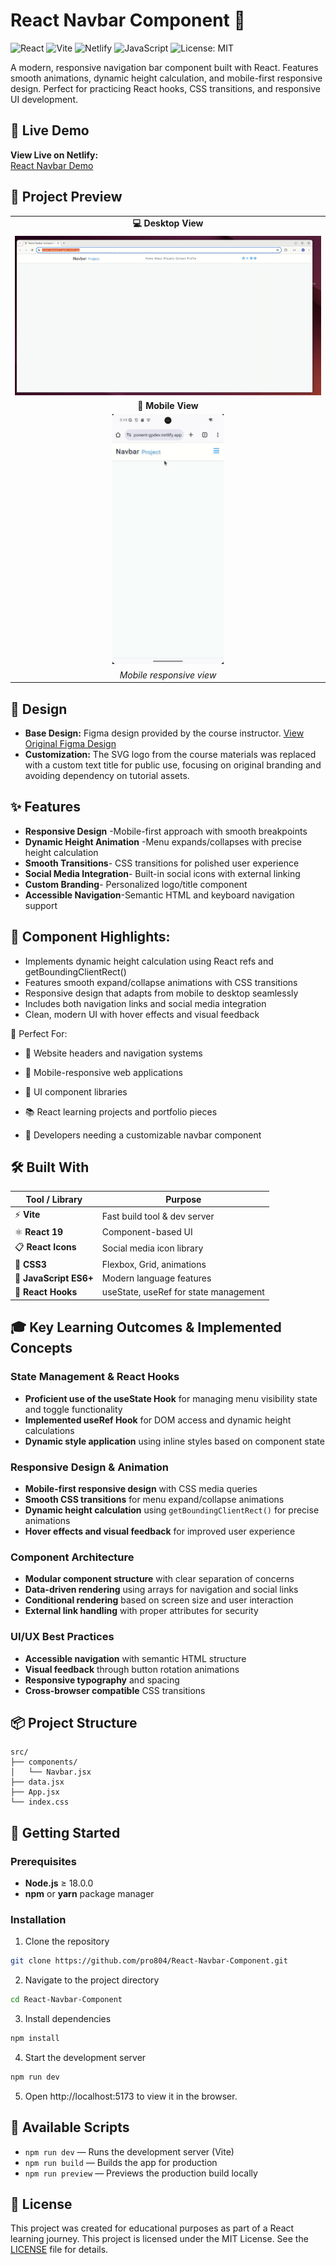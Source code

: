 # React Navbar Component 🧭

![React](https://img.shields.io/badge/React-19-blue?logo=react)
![Vite](https://img.shields.io/badge/Vite-Bundler-purple?logo=vite)
![Netlify](https://img.shields.io/badge/Deployed%20on-Netlify-green?logo=netlify)
![JavaScript](https://img.shields.io/badge/JavaScript-ES6+-yellow?logo=javascript)
![License: MIT](https://img.shields.io/badge/License-MIT-blue.svg)

A modern, responsive navigation bar component built with React. Features smooth animations, dynamic height calculation, and mobile-first responsive design. Perfect for practicing React hooks, CSS transitions, and responsive UI development.

## 🚀 Live Demo

**View Live on Netlify:**  
[React Navbar Demo ](https://navbar-component-gpdev.netlify.app/)

## 📸 Project Preview

<table align="center">
  <tr>
    <td align="center"><strong>💻 Desktop View</strong></td>
  </tr>
  <tr>
    <td align="center"><img src="./src/assets/demo/Web.gif" width="100%" alt="Desktop View showing Navbar"/></td>
  </tr>
  
  <tr>
    <td align="center"><strong>📱 Mobile View</strong></td>
  </tr>
  <tr>
    <td align="center"><img src="./src/assets/demo/Mobile.gif" height="400" alt="Mobile View showing responsive design"/></td>
  </tr>
  <tr>
    <td align="center"><em>Mobile responsive view </em></td>
  </tr>
</table>

## 🎨 Design

- **Base Design:** Figma design provided by the course instructor.
  [View Original Figma Design](https://www.figma.com/file/Se61eLfK50x0JatmdSdLzL/Navbar?node-id=0%3A1&t=iDQ4v9bsLeblAFUK-1)
- **Customization:** The SVG logo from the course materials was replaced with a custom text title for public use, focusing on original branding and avoiding dependency on tutorial assets.

## ✨ Features

- **Responsive Design** -Mobile-first approach with smooth breakpoints
- **Dynamic Height Animation** -Menu expands/collapses with precise height calculation
- **Smooth Transitions**- CSS transitions for polished user experience
- **Social Media Integration**- Built-in social icons with external linking
- **Custom Branding**- Personalized logo/title component
- **Accessible Navigation**-Semantic HTML and keyboard navigation support

## 🎯 Component Highlights:

- Implements dynamic height calculation using React refs and getBoundingClientRect()
- Features smooth expand/collapse animations with CSS transitions
- Responsive design that adapts from mobile to desktop seamlessly
- Includes both navigation links and social media integration
- Clean, modern UI with hover effects and visual feedback

👥 Perfect For:

- 🏢 Website headers and navigation systems

- 📱 Mobile-responsive web applications

- 🎨 UI component libraries

- 📚 React learning projects and portfolio pieces

- 🔧 Developers needing a customizable navbar component

## 🛠️ Built With

| Tool / Library         | Purpose                               |
| ---------------------- | ------------------------------------- |
| ⚡ **Vite**            | Fast build tool & dev server          |
| ⚛️ **React 19**        | Component-based UI                    |
| 📋 **React Icons**     | Social media icon library             |
| 🎨 **CSS3**            | Flexbox, Grid, animations             |
| 📜 **JavaScript ES6+** | Modern language features              |
| 🎯 **React Hooks**     | useState, useRef for state management |

## 🎓 Key Learning Outcomes & Implemented Concepts

### State Management & React Hooks

- **Proficient use of the useState Hook** for managing menu visibility state and toggle functionality
- **Implemented useRef Hook** for DOM access and dynamic height calculations
- **Dynamic style application** using inline styles based on component state

### Responsive Design & Animation

- **Mobile-first responsive design** with CSS media queries
- **Smooth CSS transitions** for menu expand/collapse animations
- **Dynamic height calculation** using `getBoundingClientRect()` for precise animations
- **Hover effects and visual feedback** for improved user experience

### Component Architecture

- **Modular component structure** with clear separation of concerns
- **Data-driven rendering** using arrays for navigation and social links
- **Conditional rendering** based on screen size and user interaction
- **External link handling** with proper attributes for security

### UI/UX Best Practices

- **Accessible navigation** with semantic HTML structure
- **Visual feedback** through button rotation animations
- **Responsive typography** and spacing
- **Cross-browser compatible** CSS transitions

## 📦 Project Structure

```text
src/
├── components/
│   └── Navbar.jsx
├── data.jsx
├── App.jsx
└── index.css
```

## 🚀 Getting Started

### Prerequisites

- **Node.js** ≥ 18.0.0
- **npm** or **yarn** package manager

### Installation

1. Clone the repository

```bash
git clone https://github.com/pro804/React-Navbar-Component.git
```

2. Navigate to the project directory

```bash
cd React-Navbar-Component
```

3. Install dependencies

```bash
npm install
```

4. Start the development server

```bash
npm run dev
```

5. Open http://localhost:5173 to view it in the browser.

## 🔧 Available Scripts

- `npm run dev` — Runs the development server (Vite)
- `npm run build` — Builds the app for production
- `npm run preview` — Previews the production build locally

## 📄 License

This project was created for educational purposes as part of a React learning journey.
This project is licensed under the MIT License.
See the [LICENSE](LICENSE) file for details.
